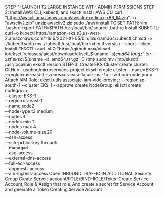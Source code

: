 STEP-1: LAUNCH T2.LARGE INSTANCE WITH ADMIN PERMISSIONS
STEP-2: Install AWS CLI, kubectl, and eksctl
Install AWS CLI
curl "https://awscli.amazonaws.com/awscli-exe-linux-x86_64.zip" -o "awscliv2.zip"
unzip awscliv2.zip
sudo ./aws/install
TO SET PATH: vim .bashrc
export PATH=$PATH:/usr/local/bin/
source .bashrc
Install KUBECTL:
curl -o kubectl https://amazon-eks.s3.us-west-2.amazonaws.com/1.19.6/2021-01-05/bin/linux/amd64/kubectl
chmod +x ./kubectl
sudo mv ./kubectl /usr/local/bin
kubectl version --short --client
Install EKSCTL:
curl -sLO "https://github.com/eksctl-io/eksctl/releases/latest/download/eksctl_$(uname -s)_amd64.tar.gz"
 tar -xzf eksctl_$(uname -s)_amd64.tar.gz -C /tmp
 sudo mv /tmp/eksctl /usr/local/bin
eksctl version
STEP-3: Create EKS Cluster
create cluster:
GitHub - usubbu/microservices-project
eksctl create cluster --name=EKS-1 --region=us-east-1 --zones=us-east-1a,us-east-1b --without-nodegroup
Attach IAM Role:
eksctl utils associate-iam-oidc-provider --region ap-south-1 --cluster EKS-1 --approve
create NodeGroup:
eksctl create nodegroup \
  --cluster EKS-1 \
  --region us-east-1 \
  --name node2 \
  --node-type t3.medium \
  --nodes 3 \
  --nodes-min 2 \
  --nodes-max 4 \
  --node-volume-size 20 \
  --ssh-access \
  --ssh-public-key thrinadh \
  --managed \
  --asg-access \
  --external-dns-access \
  --full-ecr-access \
  --appmesh-access \
  --alb-ingress-access
  Open INBOUND TRAFFIC IN ADDITIONAL Security Group
Create Servcie account/ROLE/BIND-ROLE/Token
Create Service Account, Role & Assign that role, And create a secret for Service Account and geenrate a Token
Creating Service Account
